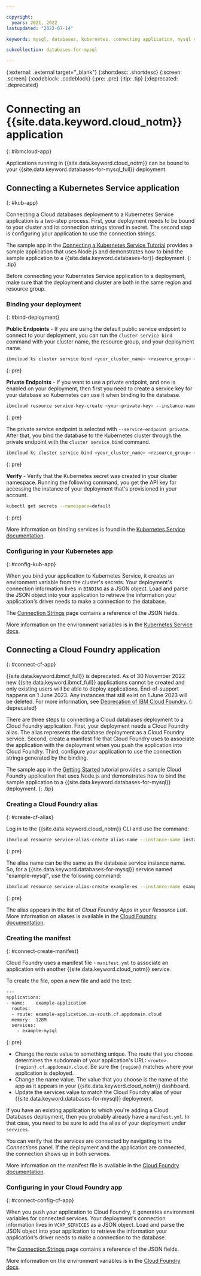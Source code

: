 ```yaml
---

copyright:
  years: 2021, 2022
lastupdated: "2022-07-14"

keywords: mysql, databases, kubernetes, connecting application, mysql connection strings

subcollection: databases-for-mysql

---
```


{:external: .external target="_blank"}
{:shortdesc: .shortdesc}
{:screen: .screen}
{:codeblock: .codeblock}
{:pre: .pre}
{:tip: .tip}
{:deprecated: .deprecated}


# Connecting an {{site.data.keyword.cloud_notm}} application
{: #ibmcloud-app}

Applications running in {{site.data.keyword.cloud_notm}} can be bound to your {{site.data.keyword.databases-for-mysql_full}} deployment. 

## Connecting a Kubernetes Service application
{: #kub-app}

Connecting a Cloud databases deployment to a Kubernetes Service application is a two-step process. First, your deployment needs to be bound to your cluster and its connection strings stored in secret. The second step is configuring your application to use the connection strings.

The sample app in the [Connecting a Kubernetes Service Tutorial](/docs/databases-for-mysql?topic=cloud-databases-tutorial-k8s-app) provides a sample application that uses Node.js and demonstrates how to bind the sample application to a {{site.data.keyword.databases-for}} deployment.
{: .tip}

Before connecting your Kubernetes Service application to a deployment, make sure that the deployment and cluster are both in the same region and resource group.

### Binding your deployment
{: #bind-deployment}

**Public Endpoints** -  If you are using the default public service endpoint to connect to your deployment, you can run the `cluster service bind` command with your cluster name, the resource group, and your deployment name.
```sh
ibmcloud ks cluster service bind <your_cluster_name> <resource_group> <your_database_deployment>
```
{: pre}

**Private Endpoints** - If you want to use a private endpoint, and one is enabled on your deployment, then first you need to create a service key for your database so Kubernetes can use it when binding to the database. 
```sh
ibmcloud resource service-key-create <your-private-key> --instance-name <your_database_deployment> --service-endpoint private  
```
{: pre}

The private service endpoint is selected with `--service-endpoint private`. After that, you bind the database to the Kubernetes cluster through the private endpoint with the `cluster service bind` command.
```sh
ibmcloud ks cluster service bind <your_cluster_name> <resource_group> <your_database_deployment> --key <your-private-key>
```
{: pre}

**Verify** - Verify that the Kubernetes secret was created in your cluster namespace. Running the following command, you get the API key for accessing the instance of your deployment that's provisioned in your account.
```sh
kubectl get secrets --namespace=default
```
{: pre}

More information on binding services is found in the [Kubernetes Service documentation](/docs/containers?topic=containers-service-binding#bind-services).

### Configuring in your Kubernetes app 
{: #config-kub-app}

When you bind your application to Kubernetes Service, it creates an environment variable from the cluster's secrets. Your deployment's connection information lives in `BINDING` as a JSON object. Load and parse the JSON object into your application to retrieve the information your application's driver needs to make a connection to the database. 

The [Connection Strings](/docs/databases-for-mysql?topic=databases-for-mysql-connection-strings#connection-string-breakdown) page contains a reference of the JSON fields.

More information on the environment variables is in the [Kubernetes Service docs](https://cloud.ibm.com/docs/containers?topic=containers-service-binding#reference_secret).

## Connecting a Cloud Foundry application
{: #connect-cf-app}

{{site.data.keyword.ibmcf_full}} is deprecated. As of 30 November 2022 new {{site.data.keyword.ibmcf_full}} applications cannot be created and only existing users will be able to deploy applications. End-of-support happens on 1 June 2023. Any instances that still exist on 1 June 2023 will be deleted. For more information, see [Deprecation of IBM Cloud Foundry](/docs/cloud-foundry-public?topic=cloud-foundry-public-deprecation).
{: deprecated}

There are three steps to connecting a Cloud databases deployment to a Cloud Foundry application. First, your deployment needs a Cloud Foundry alias. The alias represents the database deployment as a Cloud Foundry service. Second, create a manifest file that Cloud Foundry uses to associate the application with the deployment when you push the application into Cloud Foundry. Third, configure your application to use the connection strings generated by the binding.

The sample app in the [Getting Started](/docs/databases-for-mysql?topic=databases-for-mysql-getting-started) tutorial provides a sample Cloud Foundry application that uses Node.js and demonstrates how to bind the sample application to a {{site.data.keyword.databases-for-mysql}} deployment.
{: .tip}

### Creating a Cloud Foundry alias
{: #create-cf-alias}

Log in to the {{site.data.keyword.cloud_notm}} CLI and use the command:
```sh
ibmcloud resource service-alias-create alias-name --instance-name instance-name
```
{: pre}

The alias name can be the same as the database service instance name. So, for a {{site.data.keyword.databases-for-mysql}} service named "example-mysql", use the following command:
```sh
ibmcloud resource service-alias-create example-es --instance-name example-mysql
```
{: pre}

The alias appears in the list of _Cloud Foundry Apps_ in your _Resource List_. More information on aliases is available in the [Cloud Foundry documentation](/docs/cloud-foundry-public?topic=cloud-foundry-public-connect_app).

### Creating the manifest 
{: #connect-create-manifest}

Cloud Foundry uses a manifest file - `manifest.yml` to associate an application with another {{site.data.keyword.cloud_notm}} service.

To create the file, open a new file and add the text:
   ```sh
   ---
   applications:
   - name:    example-application
     routes:
     - route: example-application.us-south.cf.appdomain.cloud
     memory:  128M
     services:
       - example-mysql
   ```
{: pre}

- Change the route value to something unique. The route that you choose determines the subdomain of your application's URL: `<route>.{region}.cf.appdomain.cloud`. Be sure the `{region}` matches where your application is deployed.
- Change the name value. The value that you choose is the name of the app as it appears in your {{site.data.keyword.cloud_notm}} dashboard.
- Update the services value to match the Cloud Foundry alias of your {{site.data.keyword.databases-for-mysql}} deployment.

If you have an existing application to which you're adding a Cloud Databases deployment, then you probably already have a `manifest.yml`. In that case, you need to be sure to add the alias of your deployment under `services`.

You can verify that the services are connected by navigating to the _Connections_ panel. If the deployment and the application are connected, the connection shows up in both services.

More information on the manifest file is available in the [Cloud Foundry documentation](/docs/cloud-foundry-public?topic=cloud-foundry-public-deployingapps#appmanifest).

### Configuring in your Cloud Foundry app
{: #connect-config-cf-app}

When you push your application to Cloud Foundry, it generates environment variables for connected services. Your deployment's connection information lives in `VCAP_SERVICES` as a JSON object. Load and parse the JSON object into your application to retrieve the information your application's driver needs to make a connection to the database. 

The [Connection Strings](/docs/databases-for-mysql?topic=databases-for-mysql-connection-strings#connection-string-breakdown) page contains a reference of the JSON fields.

More information on the environment variables is in the [Cloud Foundry docs](/docs/cloud-foundry-public?topic=cloud-foundry-public-deployingapps#app_env).
